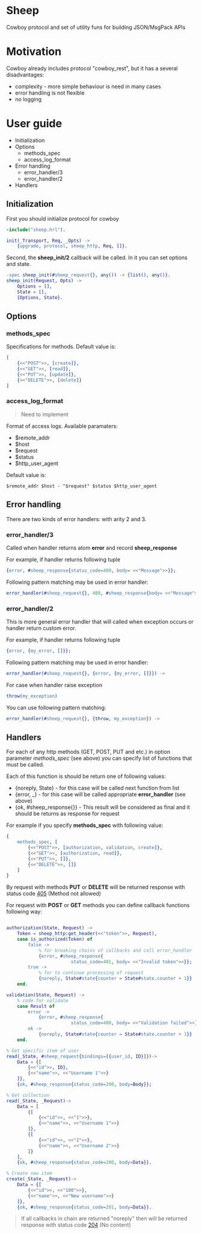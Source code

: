 # Sheep

Cowboy protocol and set of utility funs for building JSON/MsgPack APIs

# Motivation

Cowboy already includes protocol "cowboy_rest", but it has a several disadvantages:

* complexity - more simple behaviour is need in many cases
* error handling is not flexible
* no logging


# User guide

* Initialization
* Options
    * methods_spec
    * access_log_format
* Error handling
    * error_handler/3
    * error_handler/2
* Handlers

## Initialization

First you should initialize protocol for cowboy

```erlang
-include("sheep.hrl").

init(_Transport, Req, _Opts) ->
    {upgrade, protocol, sheep_http, Req, []}.
```

Second, the **sheep_init/2** callback will be called. In it you can set options
and state.

```erlang
-spec sheep_init(#sheep_request{}, any()) -> {list(), any()}.
sheep_init(Request, Opts) ->
    Options = [],
    State = [],
    {Options, State}.
```

## Options

### methods_spec

Specifications for methods. Default value is:

```erlang
[
    {<<"POST">>, [create]},
    {<<"GET">>, [read]},
    {<<"PUT">>, [update]},
    {<<"DELETE">>, [delete]}
]
```

### access_log_format

> Need to implement

Format of access logs. Available paramaters:

* $remote_addr
* $host
* $request
* $status
* $http_user_agent

Default value is:

```
$remote_addr $host - "$request" $status $http_user_agent
```

## Error handling

There are two kinds of error handlers: with arity 2 and 3.


### error_handler/3

Called when handler returns atom **error** and record **sheep_response**


For example, if handler returns following tuple

```erlang
{error, #sheep_response{status_code=400, body= <<"Message">>}};
```

Following pattern matching may be used in error handler:

```erlang
error_handler(#sheep_request{}, 400, #sheep_response{body= <<"Message">>}) ->
```


### error_handler/2

This is more general error handler that will called when exception occurs or 
handler return custom error.

For example, if handler returns following tuple

```erlang
{error, {my_error, []}};
```

Following pattern matching may be used in error handler:

```erlang
error_handler(#sheep_request{}, {error, {my_error, []}}) ->
```

For case when handler raise exception

```erlang
throw(my_exception)
```

You can use following pattern matching:

```erlang
error_handler(#sheep_request{}, {throw, my_exception}) ->
```

## Handlers

For each of any http methods (GET, POST, PUT and etc.) in option parameter *methods_spec* (see above)
you can specify list of functions that must be called. 

Each of this function is should be return one of following values:

* {noreply, State} - for this case will be called next function from list
* {error, _} - for this case will be called appropriate **error_handler** (see above)
* {ok, #sheep_response{}} - This result will be considered as final and it should be returns as response for request

For example if you specify **methods_spec** with following value:

```erlang
{
    methods_spec, [
        {<<"POST">>, [authorization, validation, create]},
        {<<"GET">>, [authorization, read]},
        {<<"PUT">>, []},
        {<<"DELETE">>, []}
    ]
}
```

By request with methods **PUT** or **DELETE** will be returned response with status
code [405](http://httpstatus.es/405) (Method not allowed)

For request with **POST** or **GET** methods you can define callback functions
following way:

```erlang

authorization(State, Request) ->
    Token = sheep_http:get_header(<<"token">>, Request),
    case is_authorized(Token) of
        false ->
            % for breaking chains of callbacks and call error_handler
            {error, #sheep_response{
                        status_code=401, body= <<"Invalid token">>}};
        true ->
            % for to continue processing of request
            {noreply, State#state{counter = State#state.counter + 1}}
    end.

validation(State, Request) ->
    % code for validate
    case Result of
        error ->
            {error, #sheep_response{
                        status_code=400, body= <<"Validation failed">>}};
        ok ->
            {noreply, State#state{counter = State#state.counter + 1}}
    end.

% Get specific item of user
read(_State, #sheep_request{bindings=[{user_id, ID}]})->
    Data = {[
        {<<"id">>, ID},
        {<<"name">>, <<"Username 1">>}
    ]},
    {ok, #sheep_response{status_code=200, body=Body}};

% Get collection
read(_State, _Request)->
    Data = [
        {[
            {<<"id">>, <<"1">>},
            {<<"name">>, <<"Username 1">>}
        ]},
        {[
            {<<"id">>, <<"2">>},
            {<<"name">>, <<"Username 2">>}
        ]}
    ],
    {ok, #sheep_response{status_code=200, body=Data}}.

% Create new item
create(_State, _Request)->
    Data = {[
        {<<"id">>, <<"100">>},
        {<<"name">>, <<"New username">>}
    ]},
    {ok, #sheep_response{status_code=201, body=Data}}.
```

> If all callbacks in chain are returned "noreply" then will be returned
> response with status code [204](http://httpstatus.es/204) (No content)
